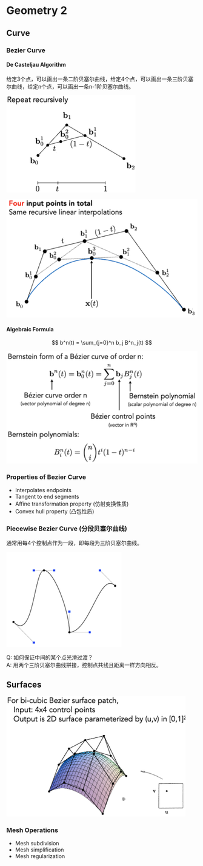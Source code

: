 # Geometry 2

## Curve

### Bezier Curve

#### De Casteljau Algorithm

给定3个点，可以画出一条二阶贝塞尔曲线，给定4个点，可以画出一条三阶贝塞尔曲线，给定n个点，可以画出一条n-1阶贝塞尔曲线。

![bezier_curve](images/P11-0.png)

![bezier_curve](images/P11-1.png)

#### Algebraic Formula

$$ b^n(t) = \sum_{j=0}^n b_j B^n_j(t) $$

![bezier_curve](images/P11-2.png)

### Properties of Bezier Curve

- Interpolates endpoints
- Tangent to end segments
- Affine transformation property (仿射变换性质)
- Convex hull property (凸包性质)

### Piecewise Bezier Curve (分段贝塞尔曲线)

通常用每4个控制点作为一段，即每段为三阶贝塞尔曲线。

![bezier_curve](images/P11-3.png)

Q: 如何保证中间的某个点光滑过渡？  
A: 用两个三阶贝塞尔曲线拼接，控制点共线且距离一样方向相反。

## Surfaces

![bezier_curve](images/P11-4.png)

### Mesh Operations

- Mesh subdivision
- Mesh simplification
- Mesh regularization
